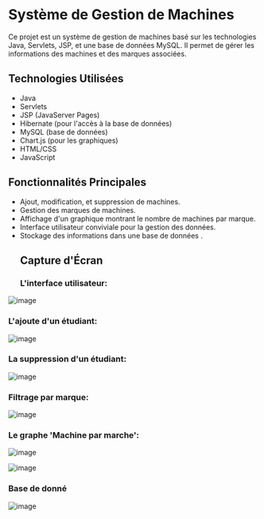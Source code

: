 # Système de Gestion de Machines

Ce projet est un système de gestion de machines basé sur les technologies Java, Servlets, JSP, et une base de données MySQL.
Il permet de gérer les informations des machines et des marques associées.

## Technologies Utilisées

- Java
- Servlets
- JSP (JavaServer Pages)
- Hibernate (pour l'accès à la base de données)
- MySQL (base de données)
- Chart.js (pour les graphiques)
- HTML/CSS
- JavaScript

## Fonctionnalités Principales

- Ajout, modification, et suppression de machines.
- Gestion des marques de machines.
- Affichage d'un graphique montrant le nombre de machines par marque.
- Interface utilisateur conviviale pour la gestion des données.
- Stockage des informations dans une base de données .
  ## Capture d'Écran
  ### L'interface utilisateur:
  
![image](https://github.com/adnan-khadija/Ajax/assets/147508009/09f7a4df-d226-44d0-b8c6-a041f27050fd)

### L'ajoute d'un étudiant:

![image](https://github.com/adnan-khadija/Ajax/assets/147508009/2a2eb7a5-0244-4638-8fb2-0344bd2e7ba2)

### La suppression d'un étudiant:

![image](https://github.com/adnan-khadija/Ajax/assets/147508009/bb4323e2-f14c-43b5-8da0-f624430f7aa5)

### Filtrage par marque:

![image](https://github.com/adnan-khadija/Ajax/assets/147508009/ff655d50-c7ec-42f4-8fc2-bc4fbd255f64)

### Le graphe 'Machine par marche':

![image](https://github.com/adnan-khadija/Ajax/assets/147508009/a0f7a818-3f41-430b-95ef-3f7e98ab5986)

![image](https://github.com/adnan-khadija/Ajax/assets/147508009/b28aa831-8823-4683-9be2-a9453ee87b9b)

### Base de donné 
![image](https://github.com/adnan-khadija/ajaxe/assets/147508009/b4b425c0-8243-4082-bec7-3bed651cec1b)





